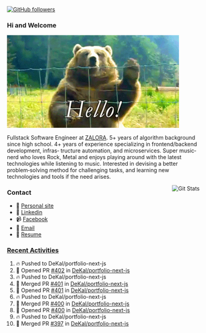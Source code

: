 [![GitHub followers](https://img.shields.io/github/followers/DeKal?label=Follow%20at%20GitHub&style=for-the-badge)](https://github.com/DeKal)

### Hi and Welcome 
<img src="https://github.com/DeKal/DeKal/blob/master/images/bear_hi.gif?raw=true" width="450px">

Fullstack Software Engineer at [ZALORA](https://github.com/zalora/). 5+ years of algorithm background since high school. 4+ years of experience specializing in frontend/backend development, infras‐ tructure automation, and microservices. Super music‐nerd who loves Rock, Metal and enjoys playing around with the latest technologies while listening to music. Interested in devising a better problem‐solving method for challenging tasks, and learning new technologies and tools if the need arises.


<a href="https://phatho-folio.now.sh/"><img alt="Git Stats" src="https://github-readme-stats.vercel.app/api?username=DeKal&show_icons=true&theme=merko&count_private=true" align="right" height="190" /></a>


### Contact

- 💬 [Personal site](https://phatho-folio.now.sh/)
- 🔗 [Linkedin](https://www.linkedin.com/in/phat-ho/)
- 📹 [Facebook](https://www.facebook.com/dekal.dev)
- 📧 <a href="mailto:hohuuphat22@gmail.com">Email</a>
- 📄 <a id="raw-url" href="https://raw.githubusercontent.com/DeKal/DeKal/master/cv/dekal.pdf">Resume</a>


### [Recent Activities](https://github.com/DeKal/github-activity-readme)
<!--START_SECTION:activity-->
1. 🔥 Pushed to DeKal/portfolio-next-js
2. 💪 Opened PR [#402](https://github.com/DeKal/portfolio-next-js/pull/402) in [DeKal/portfolio-next-js](https://github.com/DeKal/portfolio-next-js)
3. 🔥 Pushed to DeKal/portfolio-next-js
4. 🎉 Merged PR [#401](https://github.com/DeKal/portfolio-next-js/pull/401) in [DeKal/portfolio-next-js](https://github.com/DeKal/portfolio-next-js)
5. 💪 Opened PR [#401](https://github.com/DeKal/portfolio-next-js/pull/401) in [DeKal/portfolio-next-js](https://github.com/DeKal/portfolio-next-js)
6. 🔥 Pushed to DeKal/portfolio-next-js
7. 🎉 Merged PR [#400](https://github.com/DeKal/portfolio-next-js/pull/400) in [DeKal/portfolio-next-js](https://github.com/DeKal/portfolio-next-js)
8. 💪 Opened PR [#400](https://github.com/DeKal/portfolio-next-js/pull/400) in [DeKal/portfolio-next-js](https://github.com/DeKal/portfolio-next-js)
9. 🔥 Pushed to DeKal/portfolio-next-js
10. 🎉 Merged PR [#397](https://github.com/DeKal/portfolio-next-js/pull/397) in [DeKal/portfolio-next-js](https://github.com/DeKal/portfolio-next-js)
<!--END_SECTION:activity-->